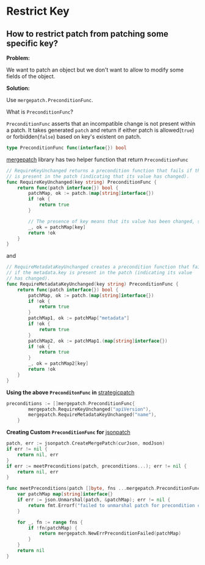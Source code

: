 # Restrict Key

## How to restrict patch from patching some specific key?

**Problem:** 

We want to patch an object but we don't want to allow to modify some fields of the object.

**Solution:**

Use `mergepatch.PreconditionFunc`.

What is `PreconditionFunc`?

`PreconditionFunc` asserts that an incompatible change is not present within a patch. It takes generated `patch` and return if either patch is allowed\(`true`\) or forbidden\(`false`\) based on key's existent on patch.

```go
type PreconditionFunc func(interface{}) bool
```

[mergepatch](https://github.com/kubernetes/apimachinery/tree/master/pkg/util/mergepatch/util.go) library has two helper function that return `PreconditionFunc`

```go
// RequireKeyUnchanged returns a precondition function that fails if the provided key
// is present in the patch (indicating that its value has changed).
func RequireKeyUnchanged(key string) PreconditionFunc {
	return func(patch interface{}) bool {
		patchMap, ok := patch.(map[string]interface{})
		if !ok {
			return true
		}

		// The presence of key means that its value has been changed, so the test fails.
		_, ok = patchMap[key]
		return !ok
	}
}
```

and

```go
// RequireMetadataKeyUnchanged creates a precondition function that fails
// if the metadata.key is present in the patch (indicating its value
// has changed).
func RequireMetadataKeyUnchanged(key string) PreconditionFunc {
	return func(patch interface{}) bool {
		patchMap, ok := patch.(map[string]interface{})
		if !ok {
			return true
		}
		patchMap1, ok := patchMap["metadata"]
		if !ok {
			return true
		}
		patchMap2, ok := patchMap1.(map[string]interface{})
		if !ok {
			return true
		}
		_, ok = patchMap2[key]
		return !ok
	}
}
```

**Using the above `PreconditonFunc` in** [strategicpatch](https://github.com/kubernetes/apimachinery/tree/master/pkg/util/strategicpatch)

```go
preconditions := []mergepatch.PreconditionFunc{
		mergepatch.RequireKeyUnchanged("apiVersion"),
		mergepatch.RequireMetadataKeyUnchanged("name"),
	}
```



**Creating Custom `PreconditionFunc` for** [jsonpatch](https://github.com/hossainemruz/notebook/blob/master/cloud/kubernetes/github.com/evanphx/json-patch)

```go
patch, err := jsonpatch.CreateMergePatch(curJson, modJson)
if err != nil {
    return nil, err
}
if err := meetPreconditions(patch, preconditions...); err != nil {
    return nil, err
}
```

```go
func meetPreconditions(patch []byte, fns ...mergepatch.PreconditionFunc) error {
    var patchMap map[string]interface{}
    if err := json.Unmarshal(patch, &patchMap); err != nil {
        return fmt.Errorf("failed to unmarshal patch for precondition check: %s", patch)
    }

    for _, fn := range fns {
        if !fn(patchMap) {
            return mergepatch.NewErrPreconditionFailed(patchMap)
        }
    }
    return nil
}
```



